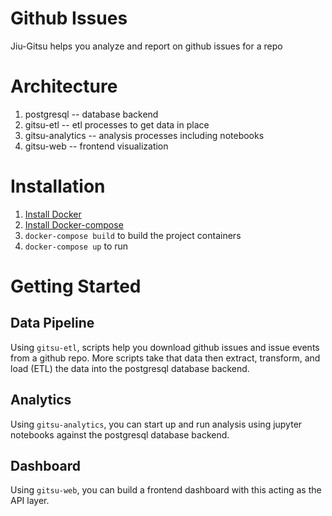 # Github Issues


Jiu-Gitsu helps you analyze and report on github issues for a repo


# Architecture

1. postgresql -- database backend
1. gitsu-etl -- etl processes to get data in place
1. gitsu-analytics -- analysis processes including notebooks
1. gitsu-web -- frontend visualization


# Installation

1. [Install Docker](https://docs.docker.com/docker-for-mac/install/)
1. [Install Docker-compose](https://docs.docker.com/compose/install/)
1. `docker-compose build` to build the project containers
1. `docker-compose up` to run


# Getting Started

## Data Pipeline

Using `gitsu-etl`, scripts help you download github issues and issue events from a github repo. More scripts take that data then extract, transform, and load (ETL) the data into the postgresql database backend.

## Analytics

Using `gitsu-analytics`, you can start up and run analysis using jupyter notebooks against the postgresql database backend. 

## Dashboard

Using `gitsu-web`, you can build a frontend dashboard with this acting as the
API layer. 

